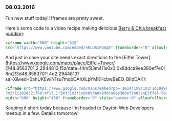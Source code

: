 ### 08.03.2016

Fun new stuff today!! Iframes are pretty sweet.

Here's some code to a video recipe making delicious [Berry & Chia breakfast pudding](https://youtu.be/nKLUAIP6AqE):

```html
<iframe width="560" height="315" 
src="https://www.youtube.com/embed/nKLUAIP6AqE" frameborder="0" allowfullscreen></iframe>
```

And just in case your site needs exact directions to the [Eiffel Tower](https://www.google.com/maps/place/Eiffel+Tower/
@48.8583701,2.2944813,15z/data=!4m5!3m4!1s0x0:0x8ddca9ee380ef7e0!8m2!3d48.8583701!
4d2.2944813?sa=X&ved=0ahUKEwiN1su7mqbOAhXLpYMKHcbwBeEQ_BIIdDAK):

```html
<iframe src="https://www.google.com/maps/embed?pb=!1m14!1m8!1m3!1d10499.966498430253!2d2.2944813!3d48.8583701!
3m2!1i1024!2i768!4f13.1!3m3!1m2!1s0x0%3A0x8ddca9ee380ef7e0!2sEiffel+Tower!5e0!3m2!1sen!2sus!4v1470258854389" 
width="600" height="450" frameborder="0" style="border:0" allowfullscreen></iframe>
```

Keeping it short today because I'm headed to Dayton Web Developers meetup in a few. Details tomorrow!
